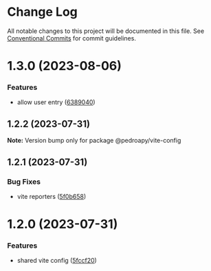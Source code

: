 # Change Log

All notable changes to this project will be documented in this file.
See [Conventional Commits](https://conventionalcommits.org) for commit guidelines.

# 1.3.0 (2023-08-06)


### Features

* allow user entry ([6389040](https://github.com/pedroapy/base-config/commit/638904019a50cdcf6039ef15b1adfed3608f08c2))





## 1.2.2 (2023-07-31)

**Note:** Version bump only for package @pedroapy/vite-config





## 1.2.1 (2023-07-31)


### Bug Fixes

* vite reporters ([5f0b658](https://github.com/pedroapy/base-config/commit/5f0b658c968cc39df86103802d355cb31c29aa06))





# 1.2.0 (2023-07-31)


### Features

* shared vite config ([5fccf20](https://github.com/pedroapy/base-config/commit/5fccf204cd78d73c49ab82ec11cdf42ae072a924))
